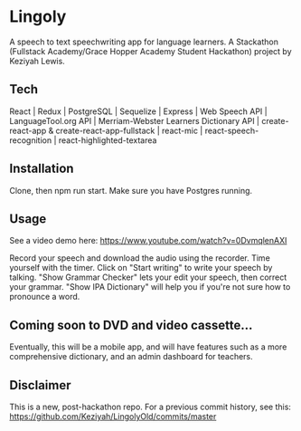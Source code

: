 # Lingoly
A speech to text speechwriting app for language learners. 
A Stackathon (Fullstack Academy/Grace Hopper Academy Student Hackathon) project by Keziyah Lewis.

## Tech
React | Redux | PostgreSQL | Sequelize | Express | Web Speech API | LanguageTool.org API | Merriam-Webster Learners Dictionary API | create-react-app & create-react-app-fullstack | react-mic | react-speech-recognition | react-highlighted-textarea

## Installation
Clone, then npm run start. Make sure you have Postgres running. 

## Usage
See a video demo here: https://www.youtube.com/watch?v=0DvmqlenAXI

Record your speech and download the audio using the recorder. Time yourself with the timer. 
Click on "Start writing" to write your speech by talking. "Show Grammar Checker" lets your 
edit your speech, then correct your grammar. "Show IPA Dictionary" will help you if you're 
not sure how to pronounce a word. 

## Coming soon to DVD and video cassette...
Eventually, this will be a mobile app, and will have features such as a more comprehensive dictionary, 
and an admin dashboard for teachers. 

## Disclaimer
This is a new, post-hackathon repo. For a previous commit history, see this: https://github.com/Keziyah/LingolyOld/commits/master

